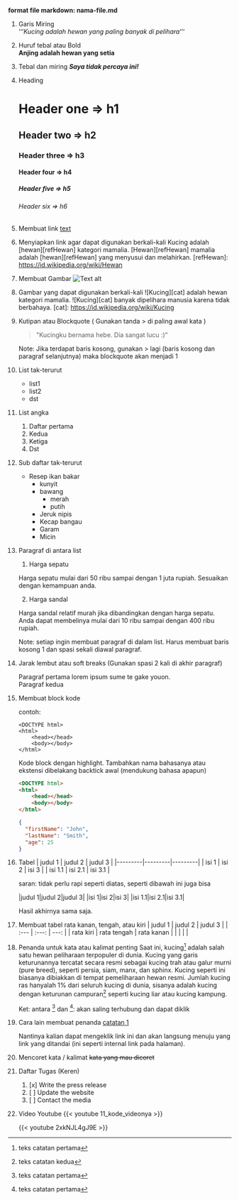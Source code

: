 **format file markdown:   nama-file.md**

1.  Garis Miring  
    ‘‘‘_Kucing adalah hewan yang paling banyak di pelihara_‘‘‘
    
2.  Huruf tebal atau Bold  
    **Anjing adalah hewan yang setia**
    
3.  Tebal dan miring
    **_Saya tidak percaya ini!_**
    
4.  Heading
    # Header one        => h1
    ## Header two       => h2
    ### Header three    => h3
    #### Header four    => h4
    ##### Header five   => h5
    ###### Header six   => h6
    
5.  Membuat link
    [text](https://url.com)
    
6.  Menyiapkan link agar dapat digunakan berkali-kali
    Kucing adalah [hewan][refHewan] kategori mamalia. [Hewan][refHewan] mamalia adalah [hewan][refHewan] yang menyusui dan melahirkan.
    [refHewan]: https://id.wikipedia.org/wiki/Hewan
    
7.  Membuat Gambar
    ![Text alt](https://www.url.com/gambar1.png)
    
8.  Gambar yang dapat digunakan berkali-kali
    ![Kucing][cat] adalah hewan kategori mamalia. ![Kucing][cat] banyak dipelihara manusia karena tidak berbahaya.
    [cat]: https://id.wikipedia.org/wiki/Kucing
    
9.  Kutipan atau Blockquote ( Gunakan tanda > di paling awal kata )
    > "Kucingku bernama hebe.
       Dia sangat lucu :)"
       
    Note: Jika terdapat baris kosong, gunakan > lagi (baris kosong dan paragraf selanjutnya) maka blockquote akan menjadi 1
    
    
10. List tak-terurut
    * list1
    * list2
    * dst
    
11. List angka
    1. Daftar pertama
    2. Kedua
    3. Ketiga
    4. Dst
    
12. Sub daftar tak-terurut
    * Resep ikan bakar
        * kunyit
        * bawang
            * merah
            * putih
        * Jeruk nipis
        * Kecap bangau
        * Garam
        * Micin
    
13. Paragraf di antara list

    1. Harga sepatu
    
     Harga sepatu mulai dari 50 ribu sampai dengan 1 juta rupiah.
     Sesuaikan dengan kemampuan anda.
     
    2. Harga sandal

     Harga sandal relatif murah jika dibandingkan dengan harga sepatu.
     Anda dapat membelinya mulai dari 10 ribu sampai dengan 400 ribu rupiah.

    Note: setiap ingin membuat paragraf di dalam list. Harus membuat baris kosong 1 dan spasi sekali diawal paragraf.
    
14. Jarak lembut atau soft breaks (Gunakan spasi 2 kali di akhir paragraf)
    
    Paragraf pertama lorem ipsum sume te gake youon.  
    Paragraf kedua 
    
15. Membuat block kode
    
    contoh:
    ```
    <DOCTYPE html>
    <html>
        <head></head>
        <body></body>
    </html>
    ```
    
    Kode block dengan highlight. Tambahkan nama bahasanya atau ekstensi dibelakang backtick awal (mendukung bahasa apapun)
    ```html
    <DOCTYPE html>
    <html>
        <head></head>
        <body></body>
    </html>
    ```
    
    ```json
    {
      "firstName": "John",
      "lastName": "Smith",
      "age": 25
    }
    ```

16. Tabel
    | judul 1 | judul 2 | judul 3 |
    |---------|---------|---------|
    | isi 1   | isi 2   | isi 3   |
    | isi 1.1 | isi 2.1 | isi 3.1 |
    
    saran: tidak perlu rapi seperti diatas, seperti dibawah ini juga bisa
    
    |judul 1|judul 2|judul 3|
    |isi 1|isi 2|isi 3|
    |isi 1.1|isi 2.1|isi 3.1|
    
    Hasil akhirnya sama saja.
    
17. Membuat tabel rata kanan, tengah, atau kiri
    |  judul 1  |   judul 2   |   judul 3  |
    |   :---    |    :---:    |    ---:    |
    | rata kiri | rata tengah | rata kanan |
    |           |             |            |


18. Penanda untuk kata atau kalimat penting
    Saat ini, kucing[^1] adalah salah satu hewan peliharaan terpopuler di dunia. Kucing yang garis keturunannya tercatat secara resmi sebagai kucing         trah atau galur murni (pure breed), seperti persia, siam, manx, dan sphinx. Kucing seperti ini biasanya dibiakkan di tempat pemeliharaan hewan resmi.     Jumlah kucing ras hanyalah 1% dari seluruh kucing di dunia, sisanya adalah kucing dengan keturunan campuran[^2] seperti kucing liar atau kucing           kampung.

    [^1]: teks catatan pertama
    [^2]: teks catatan kedua
    
    Ket: antara [^1] dan [^1]: akan saling terhubung dan dapat diklik


19. Cara lain membuat penanda
    [catatan 1](#note1)
    
    Nantinya kalian dapat mengeklik link ini dan akan langsung menuju yang link yang ditandai (ini seperti internal link pada halaman).


20. Mencoret kata / kalimat
    ~~kata yang mau dicoret~~
    
    
21. Daftar Tugas (Keren)
    1. [x] Write the press release
    2. [ ] Update the website
    3. [ ] Contact the media
    
    
22. Video Youtube
    {{< youtube 11_kode_videonya >}}
    
    {{< youtube 2xkNJL4gJ9E >}}
